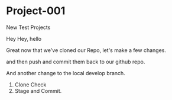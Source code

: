 # Project-001
New Test Projects

Hey Hey, hello

Great now that we've cloned our Repo, 
let's make a few changes. 

and then push and commit them back to our github repo.

And another change to the local develop branch. 

1. Clone Check
2. Stage and Commit. 